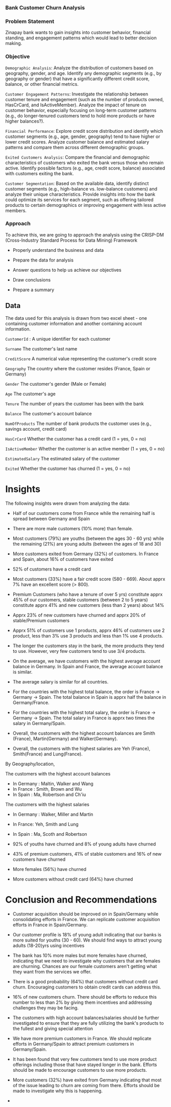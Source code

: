 ### Bank Customer Churn Analysis


### Problem Statement

Zinapay bank wants to gain insights into customer behavior, financial standing, and engagement patterns which would lead to better decision making. 

### Objective

`Demographic Analysis`:
Analyze the distribution of customers based on geography, gender, and age.
Identify any demographic segments (e.g., by geography or gender) that have a significantly different credit score, balance, or other financial metrics.

`Customer Engagement Patterns`:
Investigate the relationship between customer tenure and engagement (such as the number of products owned, HasCrCard, and IsActiveMember).
Analyze the impact of tenure on customer behavior, especially focusing on long-term customer patterns (e.g., do longer-tenured customers tend to hold more products or have higher balances?).

`Financial Performance`:
Explore credit score distribution and identify which customer segments (e.g., age, gender, geography) tend to have higher or lower credit scores.
Analyze customer balance and estimated salary patterns and compare them across different demographic groups.

`Exited Customers Analysis`:
Compare the financial and demographic characteristics of customers who exited the bank versus those who remain active.
Identify possible factors (e.g., age, credit score, balance) associated with customers exiting the bank.

`Customer Segmentation`:
Based on the available data, identify distinct customer segments (e.g., high-balance vs. low-balance customers) and analyze their unique characteristics.
Provide insights into how the bank could optimize its services for each segment, such as offering tailored products to certain demographics or improving engagement with less active members.


###  Approach

To achieve this, we are going to approach the analysis using the CRISP-DM (Cross-Industry Standard Process for Data Mining) Framework  

- Properly understand the business and data

- Prepare the data for analysis

-  Answer questions to help us achieve our objectives

- Draw conclusions

- Prepare a summary


## Data 

The data used for this analysis is drawn from two excel sheet - one containing customer information and another containing account information.

`CustomerId` : A unique identifier for each customer

`Surname`	The customer's last name

`CreditScore`	A numerical value representing the customer's credit score

`Geography`	The country where the customer resides (France, Spain or Germany)

`Gender`	The customer's gender (Male or Female)

`Age`	The customer's age

`Tenure`	The number of years the customer has been with the bank

`Balance`	The customer's account balance

`NumOfProducts`	The number of bank products the customer uses (e.g., savings account, credit card)

`HasCrCard`	Whether the customer has a credit card (1 = yes, 0 = no)

`IsActiveMember`	Whether the customer is an active member (1 = yes, 0 = no)

`EstimatedSalary`	The estimated salary of the customer

`Exited`	Whether the customer has churned (1 = yes, 0 = no)

# Insights

The following insights were drawn from analyzing the data:

-  Half of our customers come from France while the remaining half is spread between Germany and Spain

- There are more male customers (10% more) than female.

- Most customers (79%) are youths (between the ages 30 - 60 yrs) while the remaining (21%) are young adults (between the ages of 18 and 30)

- More customers exited from Germany (32%) of customers. In France and Spain, about 16% of customers have exited

- 52% of customers have a credit card

- Most customers (33%) have a fair credit score (580 - 669). About apprx 7% have an excellent score (> 800).

-  Premium Customers (who have a tenure of over 5 yrs) constitute apprx 45% of our customers, stable customers (between 2 to 5 years) constitute apprx 41% and new customers (less than 2 years) about 14%

- Apprx 23% of new customers have churned and apprx 20% of stable/Premium customers

- Apprx 51% of customers use 1 products, apprx 46% of customers use 2 product, less than 3% use 3 products and less than 1% use 4 products.

- The longer the customers stay in the bank, the more products they tend to use. However, very few customers tend to use 3/4 products. 

- On the average, we have customers with the highest average account balance in Germany. In Spain and France, the average account balance is similar. 

- The average salary is similar for all countries.

- For the countries with the highest total balance, the order is France -> Germany -> Spain. The total balance in Spain is apprx half the balance in Germany/France. 

- For the countries with the highest total salary, the order is France -> Germany -> Spain. The total salary in France is apprx two times the salary in Germany/Spain. 

- Overall, the customers with the highest account balances are Smith (France), Martin(Germany) and Walker(Germany).

- Overall, the customers with the highest salaries are Yeh (France), Smith(France) and Lung(France).

By Geography/location,

The customers with the highest account balances 
- In Germany : Maltin, Walker and Wang
- In France : Smith, Brown and Wu
- In Spain : Ma, Robertson and Ch'iu

The customers with the highest salaries
- In Germany : Walker, Miller and Martin
- In France: Yeh, Smith and Lung
- In Spain : Ma, Scoth and Robertson

- 92% of youths have churned and 8% of young adults have churned

- 43% of premium customers, 41% of stable customers and 16% of new customers have churned

- More females (56%) have churned

- More customers without credit card (64%) have churned

# Conclusion and Recommendations

- Customer acquisition should be improved on in Spain/Germany while consolidating efforts in France. We can replicate customer acquisition efforts in France in Spain/Germany.

- Our customer profile is 18% of young adult indicating that our banks is more suited for youths (30 - 60). We should find ways to attract young adults (18-20)yrs using incentives

- The bank has 10% more males but more females have churned, indicating that we need to investigate why customers that are females are churning. Chances are our female customers aren't getting what they want from the services we offer. 

- There is a good probability (64%) that customers without credit card churn. Encouraging customers to obtain credit cards can address this.

- 16% of new customers churn. There should be efforts to reduce this number to less than 2% by giving them incentives and addressing challenges they may be facing.

- The customers with high account balances/salaries should be further investigated to ensure that they are fully utilizing the bank's products to the fullest and giving special attention

- We have more premium customers in France. We should replicate efforts in Germany/Spain to attract premium customers in Germany/Spain.

- It has been found that very few customers tend to use more product offerings including those that have stayed longer in the bank. Efforts should be made to encourage customers to use more products.

- More customers (32%) have exited from Germany indicating that most of the issue leading to churn are coming from there. Efforts should be made to investigate why this is happening. 

- 